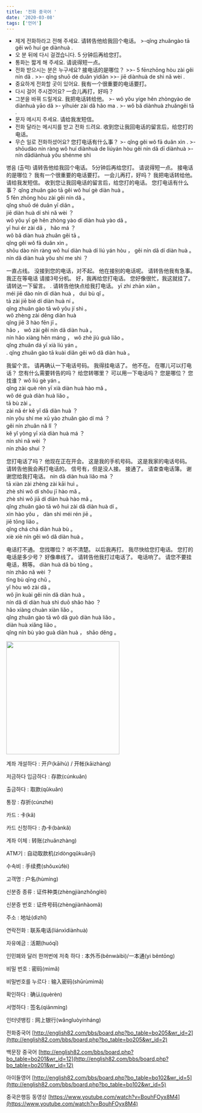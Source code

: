 ```yaml
---
title: '전화 중국어 '
date: '2020-03-08'
tags: ['언어']
---
```


- 제게 전화하라고 전해 주세요. 请转告他给我回个电话。
	    >-qǐng zhuǎngào tā gěi wǒ huí ge diànhuà .
- 오 분 뒤에 다시 걸겠습니다. 5 分钟后再给您打。
- 통화는 짧게 해 주세요. 请说得短一点。
- 전화 받으시는 분은 누구세요? 接电话的是哪位？
		>>- 5 fēnzhōng hòu zài gěi nín dǎ .
		>>- qǐng shuō dé duǎn yìdiǎn 
		>>- jiē diànhuà de shì nǎ wèi .
- 중요하게 전화할 곳이 있어요. 我有一个很重要的电话要打。
- 다시 걸어 주시겠어요? 一会儿再打，好吗？
- 그분을 바꿔 드릴게요. 我把电话转给他。
		>- wǒ yǒu yíge hěn zhòngyào de diànhuà yāo dǎ 
		>- yíhuìér zài dǎ hǎo ma .
		>- wǒ bǎ diànhuà zhuǎngěi tā .
- 문자 메시지 주세요. 请给我发短信。
- 전화 달라는 메시지를 받고 전화 드려요. 收到您让我回电话的留言后，给您打的电话。
- 무슨 일로 전화하셨어요? 您打电话有什么事？
		>- qǐng gěi wǒ fā duǎn xìn . 
		>- shōudào nín ràng wǒ huí diànhuà de liúyán hòu gěi nín dǎ dī diànhuà 
		>- nín dǎdiànhuà yǒu shénme shì

병음 (출력)
请转告他给我回个电话。
5分钟后再给您打。
请说得短一点。
接电话的是哪位？
我有一个很重要的电话要打。
 一会儿再打，好吗？
我把电话转给他。
请给我发短信。
 收到您让我回电话的留言后，给您打的电话。
您打电话有什么事？
qǐng zhuǎn gào tā gěi wǒ huí gè diàn huà 。  
5 fēn zhōng hòu zài gěi nín dǎ 。  
qǐng shuō dé duǎn yī diǎn 。  
jiē diàn huà dí shì nǎ wèi ？  
wǒ yǒu yī gè hěn zhòng yào dí diàn huà yào dǎ 。  
yī huì ér zài dǎ ， hǎo má ？  
wǒ bǎ diàn huà zhuǎn gěi tā 。  
qǐng gěi wǒ fā duǎn xìn 。  
shōu dào nín ràng wǒ huí diàn huà dí liú yán hòu ， gěi nín dǎ dí diàn huà 。  
nín dǎ diàn huà yǒu shí me shì ？  

 一直占线。
没接到您的电话，对不起。
他在接别的电话呢。
请转告他我有急事。
我正在等电话
 请接3号分机。
 好，我再给您打电话。
您好像很忙，我这就挂了。
请转达一下留言。
. 请转告他快点给我打电话。
yī zhí zhān xiàn 。  
méi jiē dào nín dí diàn huà ， duì bù qǐ 。  
tā zài jiē bié dí diàn huà ní 。  
qǐng zhuǎn gào tā wǒ yǒu jí shì 。  
wǒ zhèng zài děng diàn huà  
qǐng jiē 3 hào fēn jī 。  
hǎo ， wǒ zài gěi nín dǎ diàn huà 。  
nín hǎo xiàng hěn máng ， wǒ zhè jiù guà liǎo 。  
qǐng zhuǎn dá yī xià liú yán 。  
. qǐng zhuǎn gào tā kuài diǎn gěi wǒ dǎ diàn huà 。  



我留个言。
请再确认一下电话号码。
我得挂电话了。
他不在。
在哪儿可以打电话？
您有什么需要转告的吗？
 给您转哪里？
可以用一下电话吗？
 您是哪位？
您找谁？
wǒ liú gè yán 。  
qǐng zài què rèn yī xià diàn huà hào mǎ 。  
wǒ dé guà diàn huà liǎo 。  
tā bù zài 。  
zài nǎ ér kě yǐ dǎ diàn huà ？  
nín yǒu shí me xū yào zhuǎn gào dí má ？  
gěi nín zhuǎn nǎ lǐ ？  
kě yǐ yòng yī xià diàn huà má ？  
nín shì nǎ wèi ？  
nín zhǎo shuí ？  

 您打电话了吗？
他现在正在开会。
 这是我的手机号码。
 这是我家的电话号码。
请转告他我会再打电话的。
信号有，但是没人接。
 接通了。
 请查查电话簿。
谢谢您给我打电话。
nín dǎ diàn huà liǎo má ？  
tā xiàn zài zhèng zài kāi huì 。  
zhè shì wǒ dí shǒu jī hào mǎ 。  
zhè shì wǒ jiā dí diàn huà hào mǎ 。  
qǐng zhuǎn gào tā wǒ huì zài dǎ diàn huà dí 。  
xìn hào yǒu ， dàn shì méi rén jiē 。  
jiē tōng liǎo 。  
qǐng chá chá diàn huà bù 。  
xiè xiè nín gěi wǒ dǎ diàn huà 。  

 电话打不通。
您找哪位？
听不清楚。
 以后我再打。
我尽快给您打电话。
您打的电话是多少号？
好像串线了。
请转告他我打过电话了。
电话响了。
请您不要挂电话，稍等。
diàn huà dǎ bù tōng 。  
nín zhǎo nǎ wèi ？  
tīng bù qīng chǔ 。  
yǐ hòu wǒ zài dǎ 。  
wǒ jìn kuài gěi nín dǎ diàn huà 。  
nín dǎ dí diàn huà shì duō shǎo hào ？  
hǎo xiàng chuàn xiàn liǎo 。  
qǐng zhuǎn gào tā wǒ dǎ guò diàn huà liǎo 。  
diàn huà xiǎng liǎo 。  
qǐng nín bù yào guà diàn huà ， shāo děng 。





<img src=" https://storage.googleapis.com/artlab-public.appspot.com/share/GCCEKI7XQRAT.png" width="300" height="300">


계좌 개설하다 : 开户(kāihù) / 开帐(kāizhàng)

저금하다 입금하다 : 存款(cúnkuǎn)

출금하다 : 取款(qǔkuǎn)

통장 : 存折(cúnzhé)

카드 : 卡(kǎ)

카드 신청하다 :  办卡(bànkǎ)

계좌 이체 :  转账(zhuǎnzhàng)

ATM기 : 自动取款机(zìdòngqǔkuǎnjī)

수속비 : 手续费(shǒuxùfèi)

고객명 :  户名(hùmíng)

신분증  종류 : 证件种类(zhèngjiànzhǒnglèi)

신분증 번호 : 证件号码(zhèngjiànhàomǎ)

주소 : 地址(dìzhǐ)

연락전화 :  联系电话(liánxìdiànhuà)

자유예금 :  活期(huóqī)

인민폐와 달러 한꺼번에 저축 하다 : 本外币(běnwàibì)/一本通(yi  běntōng)

비밀 번호 :  密码(mìmǎ)

비밀번호를 누르다 :  输入密码(shūrùmìmǎ)

확인하다 : 确认(quèrèn)

서명하다 : 签名(qiānmíng)

인터넷뱅킹 : 网上银行(wǎngluòyínháng)


전화중국어
[http://english82.com/bbs/board.php?bo_table=bo205&wr_id=2](http://english82.com/bbs/board.php?bo_table=bo205&wr_id=2)

 백문장 중국어
[http://english82.com/bbs/board.php?bo_table=bo201&wr_id=12](http://english82.com/bbs/board.php?bo_table=bo201&wr_id=12)

아이들영어
[http://english82.com/bbs/board.php?bo_table=bo102&wr_id=5](http://english82.com/bbs/board.php?bo_table=bo102&wr_id=5)

중국은행등 동영상
[https://www.youtube.com/watch?v=BouhFOyx8M4](https://www.youtube.com/watch?v=BouhFOyx8M4)
<!--stackedit_data:
eyJoaXN0b3J5IjpbMTY3MzM5MjA1MywtMTU3ODI5MDg3OSwyMD
c2ODUzMzQ3LDE2NTAwNTQwNzQsMTkzNDc2ODQ4Miw1OTg3MTk4
MzIsLTE1MDY2OTY3NjIsMTM3Mjg0Mzc3OCwyNDMwODMxMDUsLT
EwNDQ0OTE5OCwtMTU3NjkzOTg4XX0=
-->